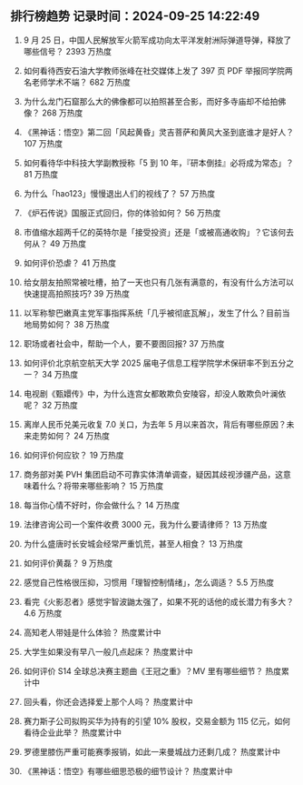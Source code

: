 
## 排行榜趋势 记录时间：2024-09-25 14:22:49
  
  1. 9 月 25 日，中国人民解放军火箭军成功向太平洋发射洲际弹道导弹，释放了哪些信号？ 2393 万热度
    
  2. 如何看待西安石油大学教师张峰在社交媒体上发了 397 页 PDF 举报同学院两名老师学术不端？ 682 万热度
    
  3. 为什么龙门石窟那么大的佛像都可以拍照甚至合影，而好多寺庙却不给拍佛像？ 268 万热度
    
  4. 《黑神话：悟空》第二回「风起黄昏」灵吉菩萨和黄风大圣到底谁才是好人？ 107 万热度
    
  5. 如何看待华中科技大学副教授称「5 到 10 年，『研本倒挂』必将成为常态」？ 81 万热度
    
  6. 为什么「hao123」慢慢退出人们的视线了？ 57 万热度
    
  7. 《炉石传说》国服正式回归，你的体验如何？ 56 万热度
    
  8. 市值缩水超两千亿的英特尔是「接受投资」还是「或被高通收购」？它该何去何从？ 49 万热度
    
  9. 如何评价恐虐？ 41 万热度
    
  10. 给女朋友拍照常被吐槽，拍了一天也只有几张有满意的，有没有什么方法可以快速提高拍照技巧? 39 万热度
    
  11. 以军称黎巴嫩真主党军事指挥系统「几乎被彻底瓦解」，发生了什么？目前当地局势如何？ 38 万热度
    
  12. 职场或者社会中，帮助一个人，要不要图回报? 37 万热度
    
  13. 如何评价北京航空航天大学 2025 届电子信息工程学院学术保研率不到五分之一？ 34 万热度
    
  14. 电视剧《甄嬛传》中，为什么连宫女都敢欺负安陵容，却没人敢欺负叶澜依呢？ 32 万热度
    
  15. 离岸人民币兑美元收复 7.0 关口，为去年 5 月以来首次，背后有哪些原因？未来走势如何？ 24 万热度
    
  16. 如何评价何应钦？ 19 万热度
    
  17. 商务部对美 PVH 集团启动不可靠实体清单调查，疑因其歧视涉疆产品，这意味着什么？将带来哪些影响？ 15 万热度
    
  18. 每当你心情不好时，你会做什么？ 14 万热度
    
  19. 法律咨询公司一个案件收费 3000 元，我为什么要请律师？ 13 万热度
    
  20. 为什么盛唐时长安城会经常严重饥荒，甚至人相食？ 13 万热度
    
  21. 如何评价黄磊？ 9 万热度
    
  22. 感觉自己性格很压抑，习惯用「理智控制情绪」，怎么调适？ 5.5 万热度
    
  23. 看完《火影忍者》感觉宇智波鼬太强了，如果不死的话他的成长潜力有多大？ 4.6 万热度
    
  24. 高知老人带娃是什么体验？ 热度累计中
    
  25. 大学生如果没有早八一般几点起床？ 热度累计中
    
  26. 如何评价 S14 全球总决赛主题曲《王冠之重》？MV 里有哪些细节？ 热度累计中
    
  27. 回头看，你还会选择爱上那个人吗？ 热度累计中
    
  28. 赛力斯子公司拟购买华为持有的引望 10% 股权，交易金额为 115 亿元，如何看待企业此举？ 热度累计中
    
  29. 罗德里膝伤严重可能赛季报销，如此一来曼城战力还剩几成？ 热度累计中
    
  30. 《黑神话：悟空》有哪些细思恐极的细节设计？ 热度累计中
    